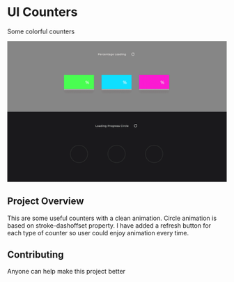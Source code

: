 # UI Counters
Some colorful counters

[![Preview](img/counters.gif)](img/counters.gif)

## Project Overview
This are some useful counters with a clean animation. Circle animation is based on stroke-dashoffset property. I have added a refresh button for each type of counter so user could enjoy animation every time.

## Contributing
Anyone can help make this project better 